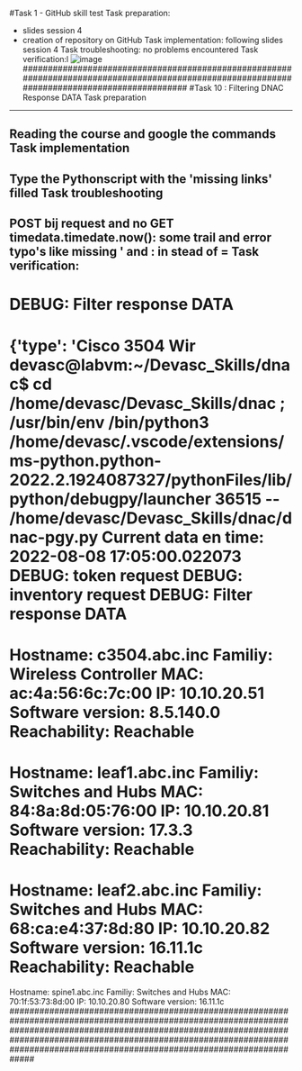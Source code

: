 #Task 1 - GitHub skill test
Task preparation:
  - slides session 4
  - creation of repository on GitHub
  Task implementation: following slides session 4
  Task troubleshooting: no problems encountered
  Task verification:l ![image](https://user-images.githubusercontent.com/3658831/182939494-8bfea0bd-517c-48f4-9e61-d2513ecca207.png)
#############################################################################################################################################
#Task 10 : Filtering DNAC  Response DATA
Task preparation
-----------------
  Reading the course and google the commands
Task implementation
------------------
  Type the Pythonscript with the 'missing links' filled
Task troubleshooting
-------------------
  POST bij request and no GET
  timedata.timedate.now(): some trail and error
  typo's like missing ' and : in stead of =
Task verification:
-------------------
DEBUG: Filter response DATA
===
{'type': 'Cisco 3504 Wir
devasc@labvm:~/Devasc_Skills/dnac$  cd /home/devasc/Devasc_Skills/dnac ; /usr/bin/env /bin/python3 /home/devasc/.vscode/extensions/ms-python.python-2022.2.1924087327/pythonFiles/lib/python/debugpy/launcher 36515 -- /home/devasc/Devasc_Skills/dnac/dnac-pgy.py 
Current data en time: 
2022-08-08 17:05:00.022073
DEBUG: token request
DEBUG: inventory request
DEBUG: Filter response DATA
===
Hostname: c3504.abc.inc
Familiy: Wireless Controller
MAC: ac:4a:56:6c:7c:00
IP: 10.10.20.51
Software version: 8.5.140.0
Reachability: Reachable
===
Hostname: leaf1.abc.inc
Familiy: Switches and Hubs
MAC: 84:8a:8d:05:76:00
IP: 10.10.20.81
Software version: 17.3.3
Reachability: Reachable
===
Hostname: leaf2.abc.inc
Familiy: Switches and Hubs
MAC: 68:ca:e4:37:8d:80
IP: 10.10.20.82
Software version: 16.11.1c
Reachability: Reachable
===
Hostname: spine1.abc.inc
Familiy: Switches and Hubs
MAC: 70:1f:53:73:8d:00
IP: 10.10.20.80
Software version: 16.11.1c
#############################################################################################################################################################################################################################################################################################
